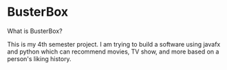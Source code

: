 # BusterBox
What is BusterBox?

This is my 4th semester project. I am trying to build a software using javafx and python which can recommend movies, TV show,
and more based on a person's liking history.
